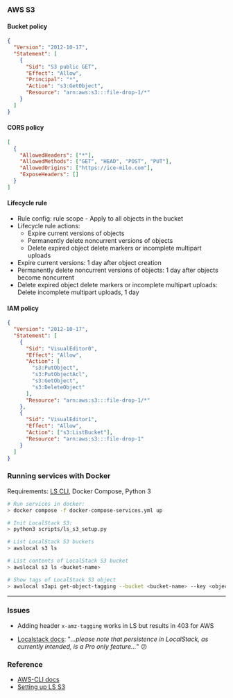 ### AWS S3

#### Bucket policy

```json
{
  "Version": "2012-10-17",
  "Statement": [
    {
      "Sid": "S3 public GET",
      "Effect": "Allow",
      "Principal": "*",
      "Action": "s3:GetObject",
      "Resource": "arn:aws:s3:::file-drop-1/*"
    }
  ]
}
```

#### CORS policy

```json
[
  {
    "AllowedHeaders": ["*"],
    "AllowedMethods": ["GET", "HEAD", "POST", "PUT"],
    "AllowedOrigins": ["https://ice-milo.com"],
    "ExposeHeaders": []
  }
]
```

#### Lifecycle rule

- Rule config: rule scope - Apply to all objects in the bucket
- Lifecycle rule actions:
  - Expire current versions of objects
  - Permanently delete noncurrent versions of objects
  - Delete expired object delete markers or incomplete multipart uploads
- Expire current versions: 1 day after object creation
- Permanently delete noncurrent versions of objects: 1 day after objects become noncurrent
- Delete expired object delete markers or incomplete multipart uploads: Delete incomplete multipart uploads, 1 day

#### IAM policy

```json
{
  "Version": "2012-10-17",
  "Statement": [
    {
      "Sid": "VisualEditor0",
      "Effect": "Allow",
      "Action": [
        "s3:PutObject",
        "s3:PutObjectAcl",
        "s3:GetObject",
        "s3:DeleteObject"
      ],
      "Resource": "arn:aws:s3:::file-drop-1/*"
    },
    {
      "Sid": "VisualEditor1",
      "Effect": "Allow",
      "Action": ["s3:ListBucket"],
      "Resource": "arn:aws:s3:::file-drop-1"
    }
  ]
}
```

### Running services with Docker

Requirements: [LS CLI](https://github.com/localstack/awscli-local), Docker Compose, Python 3

```bash
# Run services in docker:
> docker compose -f docker-compose-services.yml up

# Init LocalStack S3:
> python3 scripts/ls_s3_setup.py

# List LocalStack S3 buckets
> awslocal s3 ls

# List contents of LocalStack S3 bucket
> awslocal s3 ls <bucket-name>

# Show tags of LocalStack S3 object
> awslocal s3api get-object-tagging --bucket <bucket-name> --key <object-key>
```

<hr/>

### Issues

- Adding header `x-amz-tagging` works in LS but results in 403 for AWS

- [Localstack docs](https://docs.localstack.cloud/localstack/persistence-mechanism/): "_...please note that persistence in LocalStack, as currently intended, is a Pro only feature..._" 😕

### Reference

- [AWS-CLI docs](https://docs.localstack.cloud/integrations/aws-cli/#aws-cli)
- [Setting up LS S3](https://alojea.com/how-to-create-an-aws-local-bucket/)

